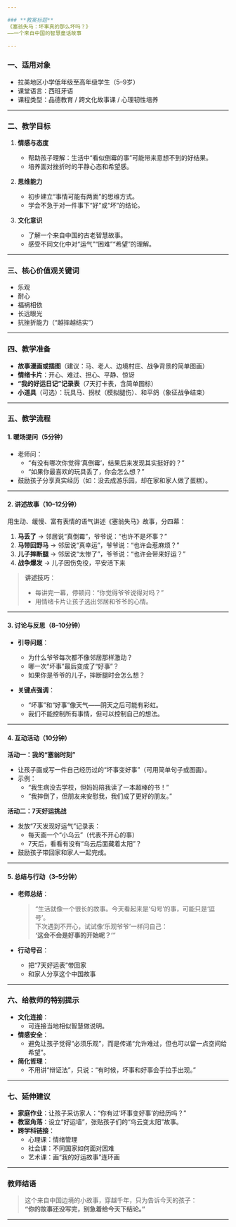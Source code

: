 ```yaml
---

### **教案标题**  
《塞翁失马：坏事真的那么坏吗？》  
——一个来自中国的智慧童话故事  

---
```


### **一、适用对象**
- 拉美地区小学低年级至高年级学生（5–9岁）
- 课堂语言：西班牙语
- 课程类型：品德教育 / 跨文化故事课 / 心理韧性培养

---

### **二、教学目标**

1. **情感与态度**
    - 帮助孩子理解：生活中“看似倒霉的事”可能带来意想不到的好结果。
    - 培养面对挫折时的平静心态和希望感。

2. **思维能力**
    - 初步建立“事情可能有两面”的思维方式。
    - 学会不急于对一件事下“好”或“坏”的结论。

3. **文化意识**
    - 了解一个来自中国的古老智慧故事。
    - 感受不同文化中对“运气”“困难”“希望”的理解。

---

### **三、核心价值观关键词**
- 乐观
- 耐心
- 福祸相依
- 长远眼光
- 抗挫折能力（“越摔越结实”）

---

### **四、教学准备**

- **故事漫画或插图**（建议：马、老人、边境村庄、战争背景的简单图画）
- **情绪卡片**：开心、难过、担心、平静、惊讶
- **“我的好运日记”记录表**（7天打卡表，含简单图标）
- **小道具**（可选）：玩具马、拐杖（模拟腿伤）、和平鸽（象征战争结束）

---

### **五、教学流程**

#### **1. 暖场提问（5分钟）**
- 老师问：
    - “有没有哪次你觉得‘真倒霉’，结果后来发现其实挺好的？”
    - “如果你最喜欢的玩具丢了，你会怎么想？”
- 鼓励孩子分享真实经历（如：没去成游乐园，却在家和家人做了蛋糕）。

---

#### **2. 讲述故事（10–12分钟）**
用生动、缓慢、富有表情的语气讲述《塞翁失马》故事，分四幕：

1. **马丢了** → 邻居说“真倒霉”，爷爷说：“也许不是坏事？”
2. **马带回野马** → 邻居说“真幸运”，爷爷说：“也许会惹麻烦？”
3. **儿子摔断腿** → 邻居说“太惨了”，爷爷说：“也许会带来好运？”
4. **战争爆发** → 儿子因伤免役，平安活下来

> **讲述技巧**：
> - 每讲完一幕，停顿问：“你觉得爷爷说得对吗？”
> - 用情绪卡片让孩子选出邻居和爷爷的心情。

---

#### **3. 讨论与反思（8–10分钟）**

- **引导问题**：
    - 为什么爷爷每次都不像邻居那样激动？
    - 哪一次“坏事”最后变成了“好事”？
    - 如果你是爷爷的儿子，摔断腿时会怎么想？

- **关键点强调**：
    - “坏事”和“好事”像天气——阴天之后可能有彩虹。
    - 我们不能控制所有事情，但可以控制自己的想法。

---

#### **4. 互动活动（10分钟）**

**活动一：我的“塞翁时刻”**
- 让孩子画或写一件自己经历过的“坏事变好事”（可用简单句子或图画）。
- 示例：
    - “我生病没去学校，但妈妈陪我读了一本超棒的书！”
    - “我摔倒了，但朋友来安慰我，我们成了更好的朋友。”

**活动二：7天好运挑战**
- 发放“7天发现好运气”记录表：
    - 每天画一个“小乌云”（代表不开心的事）
    - 7天后，看看有没有“乌云后面藏着太阳”？
- 鼓励孩子带回家和家人一起完成。

---

#### **5. 总结与行动（3–5分钟）**

- **老师总结**：
  > “生活就像一个很长的故事。今天看起来是‘句号’的事，可能只是‘逗号’。  
  > 下次遇到不开心，试试像‘乐观爷爷’一样问自己：  
  > **‘这会不会是好事的开始呢？’**”

- **行动号召**：
    - 把“7天好运表”带回家
    - 和家人分享这个中国故事

---

### **六、给教师的特别提示**

- **文化连接**：
    - 可连接当地相似智慧做说明。
- **情感安全**：
    - 避免让孩子觉得“必须乐观”，而是传递“允许难过，但也可以留一点空间给希望”。
- **简化哲理**：
    - 不用讲“辩证法”，只说：“有时候，坏事和好事会手拉手出现。”

---

### **七、延伸建议**

- **家庭作业**：让孩子采访家人：“你有过‘坏事变好事’的经历吗？”
- **教室角落**：设立“好运墙”，张贴孩子们的“乌云变太阳”故事。
- **跨学科链接**：
    - 心理课：情绪管理
    - 社会课：不同国家如何面对困难
    - 艺术课：画“我的好运故事”连环画

---

### **教师结语**
> 这个来自中国边境的小故事，穿越千年，只为告诉今天的孩子：  
> **“你的故事还没写完，别急着给今天下结论。”**

---
